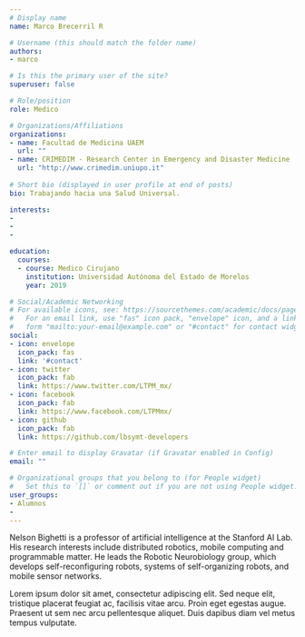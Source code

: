 ```yaml
---
# Display name
name: Marco Brecerril R

# Username (this should match the folder name)
authors:
- marco

# Is this the primary user of the site?
superuser: false

# Role/position
role: Medico 

# Organizations/Affiliations
organizations:
- name: Facultad de Medicina UAEM
  url: ""
- name: CRIMEDIM - Research Center in Emergency and Disaster Medicine
  url: "http://www.crimedim.uniupo.it"
  
# Short bio (displayed in user profile at end of posts)
bio: Trabajando hacia una Salud Universal.

interests:
- 
-
-

education:
  courses:
  - course: Medico Cirujano
    institution: Universidad Autónoma del Estado de Morelos
    year: 2019

# Social/Academic Networking
# For available icons, see: https://sourcethemes.com/academic/docs/page-builder/#icons
#   For an email link, use "fas" icon pack, "envelope" icon, and a link in the
#   form "mailto:your-email@example.com" or "#contact" for contact widget.
social:
- icon: envelope
  icon_pack: fas
  link: '#contact'
- icon: twitter
  icon_pack: fab
  link: https://www.twitter.com/LTPM_mx/
- icon: facebook
  icon_pack: fab
  link: https://www.facebook.com/LTPMmx/
- icon: github
  icon_pack: fab
  link: https://github.com/lbsymt-developers

# Enter email to display Gravatar (if Gravatar enabled in Config)
email: ""

# Organizational groups that you belong to (for People widget)
#   Set this to `[]` or comment out if you are not using People widget.
user_groups:
- Alumnos
- 
---
```


Nelson Bighetti is a professor of artificial intelligence at the Stanford AI Lab. His research interests include distributed robotics, mobile computing and programmable matter. He leads the Robotic Neurobiology group, which develops self-reconfiguring robots, systems of self-organizing robots, and mobile sensor networks.

Lorem ipsum dolor sit amet, consectetur adipiscing elit. Sed neque elit, tristique placerat feugiat ac, facilisis vitae arcu. Proin eget egestas augue. Praesent ut sem nec arcu pellentesque aliquet. Duis dapibus diam vel metus tempus vulputate.

